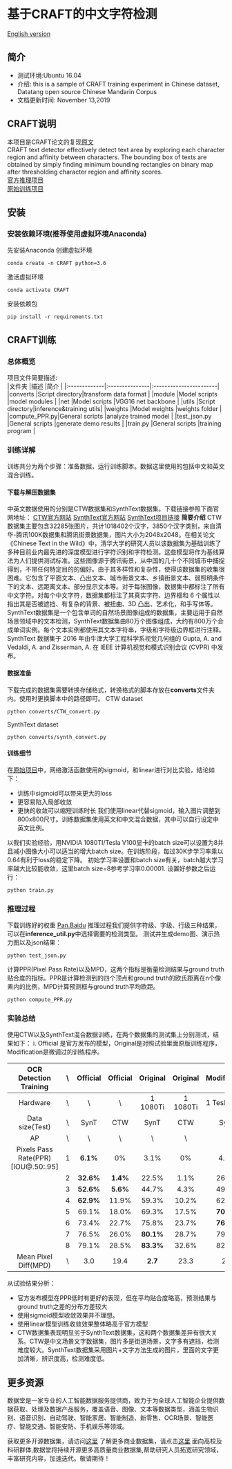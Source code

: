 # 基于CRAFT的中文字符检测
[English version](https://github.com/datatang-ailab/datatang_CRAFT-based_Chinese_detector_training/blob/master/README.md)
## 简介
- 测试环境:Ubuntu 16.04
- 介绍: this is a sample of CRAFT training experiment in Chinese dataset, Datatang open source Chinese Mandarin Corpus
- 文档更新时间: November 13,2019
## CRAFT说明
 本项目是CRAFT论文的复现[原文](https://arxiv.org/abs/1904.01941)  
 CRAFT text detector effectively detect text area by exploring each character region and affinity between characters. The bounding box of texts are obtained by simply finding minimum bounding rectangles on binary map after thresholding character region and affinity scores.  
 [官方推理项目](https://github.com/clovaai/CRAFT-pytorch)  
 [原始训练项目](https://github.com/RubanSeven/CRAFT_keras)

## 安装
### 安装依赖环境(推荐使用虚拟环境Anaconda)
先安装Anaconda
创建虚拟环境
```shell
conda create -n CRAFT python=3.6
```
激活虚拟环境
```shell
conda activate CRAFT
```
安装依赖包
```shell
pip install -r requirements.txt
```

## CRAFT训练
### 总体概览
项目文件简要描述:  
|文件夹         |描述            |简介                    |
|:-------------|:---------------|:-----------------------|
|converts      |Script directory|transform data format   |
|module        |Model scripts   |model modules           |
|net           |Model scripts   |VGG16 net backbone      |
|utils         |Script directory|inference&training utils|
|weights       |Model weights   |weights folder          |
|compute_PPR.py|General scripts |analyze trained model   |
|test_json.py  |General scripts |generate demo results   |
|train.py      |General scripts |training program        |
### 训练详解
训练共分为两个步骤：准备数据，运行训练脚本。数据这里使用的包括中文和英文混合训练。
#### 下载与解压数据集
中英文数据使用的分别是CTW数据集和SynthText数据集。下载链接参照下面官网地址：
[CTW官方网站](https://ctwdataset.github.io/)
[SynthText官方网站](http://www.robots.ox.ac.uk/~vgg/data/scenetext/)
[SynthText项目链接](https://github.com/ankush-me/SynthText)
**简要介绍**
CTW数据集主要包含32285张图片，共计1018402个汉字，3850个汉字类别，来自清华-腾讯100K数据集和腾讯街景数据集，图片大小为2048x2048。在相关论文《Chinese Text in the Wild》中，清华大学的研究人员以该数据集为基础训练了多种目前业内最先进的深度模型进行字符识别和字符检测。这些模型将作为基线算法为人们提供测试标准。这些图像源于腾讯街景，从中国的几十个不同城市中捕捉得到，不带任何特定目的的偏好。由于其多样性和复杂性，使得该数据集的收集很困难。它包含了平面文本、凸出文本、城市街景文本、乡镇街景文本、弱照明条件下的文本、远距离文本、部分显示文本等。对于每张图像，数据集中都标注了所有中文字符。对每个中文字符，数据集都标注了其真实字符、边界框和 6 个属性以指出其是否被遮挡、有复杂的背景、被扭曲、3D 凸出、艺术化，和手写体等。
SynthText数据集是一个包含单词的自然场景图像组成的数据集，主要运用于自然场景领域中的文本检测，SynthText数据集由80万个图像组成，大约有800万个合成单词实例。每个文本实例都使用其文本字符串，字级和字符级边界框进行注释。SynthText 数据集于 2016 年由牛津大学工程科学系视觉几何组的 Gupta, A. and Vedaldi, A. and Zisserman, A. 在 IEEE 计算机视觉和模式识别会议 (CVPR) 中发布。
#### 数据准备
下载完成的数据集需要转换存储格式，转换格式的脚本存放在**converts**文件夹内。使用时更换脚本中的路径即可。
CTW dataset
```shell
python converts/CTW_convert.py
```
SynthText dataset
```shell
python converts/synth_convert.py
```
#### 训练细节
在[原始项目](https://github.com/RubanSeven/CRAFT_keras)中，网络激活函数使用的sigmoid，和linear进行对比实验，结论如下：
- 训练中sigmoid可以带来更大的loss
- 更容易陷入局部收敛
- 更快的收敛可以缩短训练时长 
我们使用linear代替sigmoid，输入图片调整到800x800尺寸。训练数据集使用英文和中文混合数据，其中可以自行设定中英文比例。

以我们实验经验，用NVIDIA 1080TI/Tesla V100显卡的batch size可以设置为8并且减小图像大小可以适当的增大batch size。在训练阶段，每过30K步学习率乘以0.64有利于loss的稳定下降。 初始学习率设置和batch size有关，batch越大学习率越大比较能收敛，这里batch size=8参考学习率0.00001.
设置好参数之后运行：
```shell
python train.py
```

### 推理过程
下载训练好的权重
[Pan.Baidu]() 
推理过程我们提供字符级、字级、行级三种结果，可以在**inference_util.py**中选择需要的检测类型。
测试并生成demo图、演示热力图以及json结果：
```shell
python test_json.py
```
计算PPR(Pixel Pass Rate)以及MPD，这两个指标是衡量检测结果与ground truth贴合度的指标。PPR是计算检测到的四个顶点和ground truth的欧氏距离在n个像素内的比例，MPD计算预测框与ground truth平均欧距。
```shell
python compute_PPR.py 
```
### 实验总结
使用CTW以及SynthText混合数据训练，在两个数据集的测试集上分别测试，结果如下：
i. Official 是官方发布的模型，Original是对照试验里面原版训练程序，Modification是微调过的训练程序。

|OCR Detection Training| \ |Official|Official|Original |Original |Modification|Modification|
|:--------------------:|:-:|:------:|:------:|:-------:|:-------:|:----------:|:----------:|
|Hardware              | \ | \      | \      |1 1080Ti |1 1080Ti |1 Tesla v100|1 Tesla v100| 
|Data size(Test)       | \ |SynT    |CTW     |SynT     |CTW      |SynT        |CTW         |
|AP                    | \ | \      | \      |\        |\        |\           |\           |
|Pixels Pass Rate(PPR)[IOU@.50:.95]|1|**6.1%**|0%|3.1% |0%       |4.1%        |0%          |
|                      |2  |**32.6%**|**1.4%**|22.5%   |1.1%     |26.8%       |1.2%        |
|                      |3  |**52.6%**|**5.6%**|44.7%   |4.3%     |49.0%       |5.0%        |
|                      |4  |**62.9%**|11.9%  |59.3%    |10.2%    |62.5%       |**12.1%**   |
|                      |5  |69.1%   |18.0%   |69.3%    |17.5%    |**70.7%**   |**21.9%**   |
|                      |6  |73.4%   |22.7%   |75.8%    |23.7%    |**76.0%**   |**28.2%**   |
|                      |7  |76.5%   |26.0%   |**80.1%**|28.7%    |79.6%       |**32.9%**   |
|                      |8  |79.1%   |28.5%   |**83.3%**|32.6%    |82.3%       |**37.0%**   |
|Mean Pixel Diff(MPD)  | \ |3.0     |19.4    |**2.7**  |23.3     |2.8         |**19.2**    |
从试验结果分析：
- 官方发布模型在PPR低时有更好的表现，但在平均贴合度略高，预测结果与ground truth之差的分布方差较大
- 使用sigmoid模型收敛效果并不理想。
- 使用linear模型训练收敛效果整体略高于官方模型
- CTW数据集表现明显劣于SynthText数据集，这和两个数据集差异有很大关系。CTW是中文场景文字数据集，图片多是街道场景，文字多有遮挡，检测难度较大。SynthText数据集采用图片+文字方法生成的图片，里面的文字更加清晰，辨识度高，检测难度低。

## 更多资源
数据堂是一家专业的人工智能数据服务提供商，致力于为全球人工智能企业提供数据获取、处理及数据产品服务，覆盖语音、图像、文本等数据类型，涵盖生物识别、语音识别、自动驾驶、智能家居、智能制造、新零售、OCR场景、智能医疗、智能交通、智能安防、手机娱乐等领域。

获取更多开源数据集，请访问[这里](https://www.datatang.com/webfront/opensource.html)
了解更多商业数据集，请点击[这里](https://www.datatang.com/webfront/datatang_dataset.html)
面向高校及科研群体,数据堂将持续开源更多高质量商业数据集,帮助研究人员拓宽研究领域，丰富研究内容，加速迭代。敬请期待！
